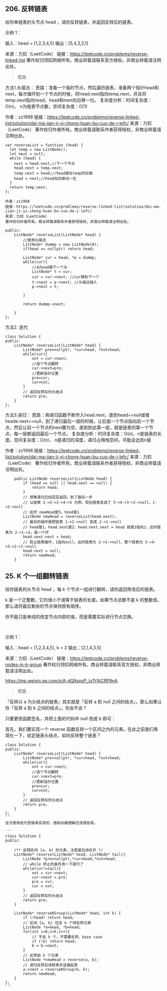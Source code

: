 ## 206. 反转链表
给你单链表的头节点 head ，请你反转链表，并返回反转后的链表。
 

示例 1：


输入：head = [1,2,3,4,5]
输出：[5,4,3,2,1]

来源：力扣（LeetCode）
链接：https://leetcode.cn/problems/reverse-linked-list
著作权归领扣网络所有。商业转载请联系官方授权，非商业转载请注明出处。

> 思路

方法1.头插法：
思路：准备一个临时节点，然后遍历链表，准备两个指针head和next，每次循环到一个节点的时候，将head.next指向temp.next，并且将temp.next指向head，head和next向后移一位。
复杂度分析：时间复杂度：O(n)， n为链表节点数，空间复杂度：O(1)

作者：zz1998
链接：https://leetcode.cn/problems/reverse-linked-list/solution/dai-ma-jian-ji-yi-chong-huan-bu-cuo-de-j-lefc/
来源：力扣（LeetCode）
著作权归作者所有。商业转载请联系作者获得授权，非商业转载请注明出处。

```
var reverseList = function (head) {
  let temp = new ListNode();
  let next = null;
  while (head) {
    next = head.next;//下一个节点
    head.next = temp.next;
    temp.next = head;//head接在temp的后面
    head = next;//head向后移动一位
  }
  return temp.next;
};

作者：zz1998
链接：https://leetcode.cn/problems/reverse-linked-list/solution/dai-ma-jian-ji-yi-chong-huan-bu-cuo-de-j-lefc/
来源：力扣（LeetCode）
著作权归作者所有。商业转载请联系作者获得授权，非商业转载请注明出处。
```
```
public:
    ListNode* reverseList(ListNode* head) {
        //使用头插法
        ListNode* dummp = new ListNode(0);
        if(head == nullptr) return head;

        ListNode* cur = head, *p = dummp;
        while(cur){
            //从head摘下一个头
            ListNode* t = cur;
            cur = cur->next; //cur移到下一个
            t->next = p->next; //头插法插入
            p->next = t;

        }

        return dummp->next;

    }
};
```

方法2. 迭代

```
class Solution {
public:
    ListNode* reverseList(ListNode* head) {
        ListNode* pre=nullptr, *cur=head, *nxt=head;
        while(cur){
            nxt = cur->next;
            //逐个节点翻转
            cur->next=pre;
            //更新指针位置
            pre=cur;
            cur=nxt;
        }
        // 返回反转后的头结点
        return pre;
    }
};
```

方法3.递归：
思路：用递归函数不断传入head.next，直到head==null或者heade.next==null，到了递归最后一层的时候，让后面一个节点指向前一个节点，然后让前一个节点的next置为空，直到到达第一层，就是链表的第一个节点，每一层都返回最后一个节点。
复杂度分析：时间复杂度：O(n)，n是链表的长度。空间复杂度：O(n)， n是递归的深度，递归占用栈空间，可能会达到n层

作者：zz1998
链接：https://leetcode.cn/problems/reverse-linked-list/solution/dai-ma-jian-ji-yi-chong-huan-bu-cuo-de-j-lefc/
来源：力扣（LeetCode）
著作权归作者所有。商业转载请联系作者获得授权，非商业转载请注明出处。

```
    public ListNode reverseList(ListNode head) {
        if (head == null || head.next == null) {
            return head;
        }
        // 想象递归已经层层返回，到了最后一步
        // 以链表 1->2->3->4->5 为例，现在链表变成了 5->4->3->2->null，1->2->null
        // 此时 newHead是5，head是1
        ListNode newHead = reverseList(head.next);
        // 最后的操作是把链表 1->2->null 变成 2->1->null
        // head是1，head.next是2，head.next.next = head 就是2指向1，此时链表为 2->1->2，是一个环
        head.next.next = head;
        // 防止链表循环，1指向null，此时链表为 2->1->null，整个链表为 5->4->3->2->1->null
        head.next = null;
        return newHead;
    }
```


## 25. K 个一组翻转链表

给你链表的头节点 head ，每 k 个节点一组进行翻转，请你返回修改后的链表。

k 是一个正整数，它的值小于或等于链表的长度。如果节点总数不是 k 的整数倍，那么请将最后剩余的节点保持原有顺序。

你不能只是单纯的改变节点内部的值，而是需要实际进行节点交换。

 

示例 1：


输入：head = [1,2,3,4,5], k = 2
输出：[2,1,4,3,5]

来源：力扣（LeetCode）
链接：https://leetcode.cn/problems/reverse-nodes-in-k-group
著作权归领扣网络所有。商业转载请联系官方授权，非商业转载请注明出处。


https://mp.weixin.qq.com/s/A-dQ9spsP_Iu1Y4iCRP9nA
> 思路

「反转以 a 为头结点的链表」其实就是「反转 a 到 null 之间的结点」，那么如果让你「反转 a 到 b 之间的结点」，你会不会？

只要更改函数签名，并把上面的代码中 null 改成 b 即可：

首先，我们要实现一个 reverse 函数反转一个区间之内的元素。在此之前我们再简化一下，给定链表头结点，如何反转整个链表？
````
class Solution {
public:
    ListNode* reverseList(ListNode* head) {
        ListNode* pre=nullptr, *cur=head, *nxt=head;
        while(cur){
            nxt = cur->next;
            //逐个节点翻转
            cur->next=pre;
            //更新指针位置
            pre=cur;
            cur=nxt;
        }
        // 返回反转后的头结点
        return pre;
    }
};
```
这次使用迭代思路来实现的，借助动画理解应该很容易。

```
class Solution {
public:

    /** 反转区间 [a, b) 的元素，注意是左闭右开 */
    ListNode* reverse(ListNode* head, ListNode* tail){
        ListNode *pre=nullptr,*cur=head,*nxt=head;
        // while 终止的条件改一下就行了
        while(cur!=tail){
            nxt = cur->next;
            cur->next = pre;
            pre = cur;
            cur = nxt;
        }
        // 返回反转后的头结点
        return pre;
    }

    ListNode* reverseKGroup(ListNode* head, int k) {
        if (!head) return head;
        // 区间 [a, b) 包含 k 个待反转元素
        ListNode *a=head, *b=head;
        for(int i=0;i<k;i++){
            // 不足 k 个，不需要反转，base case
            if (!b) return head;
            b = b->next;
        }
        // 反转前 k 个元素
        ListNode *newHead = reverse(a, b);
        // 递归反转后续链表并连接起来
        a->next = reverseKGroup(b, k);
        return newHead;
    }
};
```
